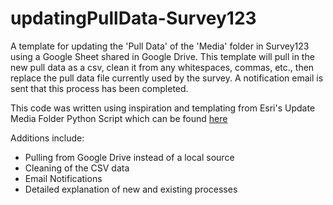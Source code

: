 # updatingPullData-Survey123
A template for updating the 'Pull Data' of the 'Media' folder in Survey123 using a Google Sheet shared in Google Drive. This template will pull in the new pull data as a csv, clean it from any whitespaces, commas, etc., then replace the pull data file currently used by the survey. A notification email is sent that this process has been completed. 

This code was written using inspiration and templating from Esri's Update Media Folder Python Script which can be found [here](https://survey123.maps.arcgis.com/home/item.html?id=521168944ace40d0827991eeeba03689)

Additions include:

* Pulling from Google Drive instead of a local source
* Cleaning of the CSV data
* Email Notifications
* Detailed explanation of new and existing processes
